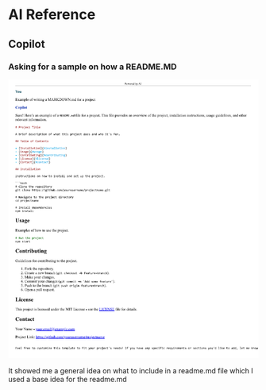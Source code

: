 # AI Reference

## Copilot

### Asking for a sample on how a README.MD
![alt text](AI_Reference.png)

It showed me a general idea on what to include in a readme.md file which I used a base idea for the readme.md